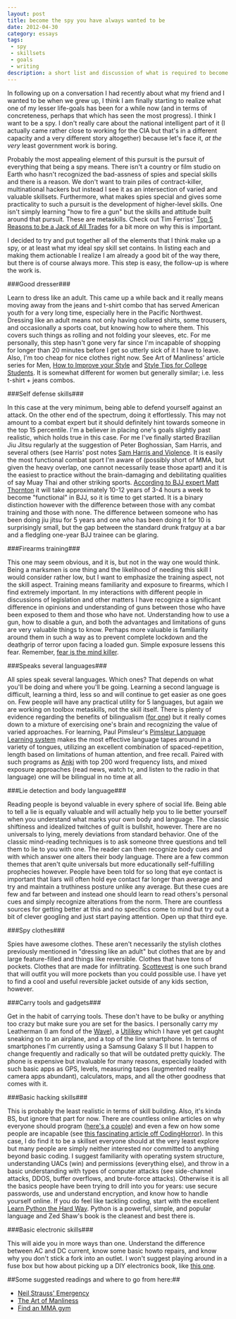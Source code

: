 ```yaml
---
layout: post
title: become the spy you have always wanted to be
date: 2012-04-30
category: essays
tags:
 - spy
 - skillsets
 - goals
 - writing
description: a short list and discussion of what is required to become your very own spy
---
```


In following up on a conversation I had recently about what my friend and I wanted to be when we grew up, I think I am finally starting to realize what one of my lesser life-goals has been for a while now (and in terms of concreteness, perhaps that which has seen the most progress).  I think I want to be a spy.  I don't really care about the national intelligent part of it (I actually came rather close to working for the CIA but that's in a different capacity and a very different story altogether) because let's face it, *at the very* least government work is boring.

Probably the most appealing element of this pursuit is the pursuit of everything that being a spy means.  There isn't a country or film studio on Earth who hasn't recognized the bad-assness of spies and special skills and there is a reason.  We don't want to train piles of contract-killer, multinational hackers but instead I see it as an intersection of varied and valuable skillsets.  Furthermore, what makes spies special and gives some practicality to such a pursuit is the development of higher-level skills.  One isn't simply learning "how to fire a gun" but the skills and attitude built around that pursuit.  These are metaskills.  Check out Tim Ferriss' [Top 5 Reasons to be a Jack of All Trades](http://www.fourhourworkweek.com/blog/2007/09/14/the-top-5-reasons-to-be-a-jack-of-all-trades/) for a bit more on why this is important.

I decided to try and put together all of the elements that I think make up a spy, or at least what my ideal spy skill set contains.  In listing each and making them actionable I realize I am already a good bit of the way there, but there is of course always more.  This step is easy, the follow-up is where the work is.

###Good dresser###

Learn to dress like an adult.  This came up a while back and it really means moving away from the jeans and t-shirt combo that has served American youth for a very long time, especially here in the Pacific Northwest.  Dressing like an adult means not only having collared shirts, some trousers, and occasionally a sports coat, but knowing how to where them.  This covers such things as rolling and not folding your sleeves, etc.  For me personally, this step hasn't gone very far since I'm incapable of shopping for longer than 20 minutes before I get so utterly sick of it I have to leave.  Also, I'm too cheap for nice clothes right now.  See Art of Manliness' article series for Men, [How to Improve your Style](http://artofmanliness.com/2010/08/12/mans-guide-change-appearance/) and [Style Tips for College Students](http://artofmanliness.com/2011/09/22/style-tips-for-college-men/).  It is somewhat different for women but generally similar; i.e. less t-shirt + jeans combos.

###Self defense skills###

In this case at the very minimum, being able to defend yourself against an attack.  On the other end of the spectrum, doing it effortlessly.  This may not amount to a combat expert but it should definitely hint towards someone in the top 15 percentile. I'm a believer in placing one's goals slightly past realistic, which holds true in this case.  For me I've finally started Brazilian Jiu Jitsu regularly at the suggestion of Peter Boghossian, Sam Harris, and several others (see Harris' post notes [Sam Harris and Violence](/notes/2012/02/28/Sam-Harris-and-Violence.html).  It is easily the most functional combat sport I'm aware of (possibly short of MMA, but given the heavy overlap, one cannot necessarily tease those apart) and it is the easiest to practice without the brain-damaging and debilitating qualities of say Muay Thai and other striking sports.  [According to BJJ expert Matt Thornton](/notes/2012/02/21/matt-thornton-notes.html) it will take approximately 10-12 years of 3-4 hours a week to become "functional" in BJJ, so it is time to get started.  It is a binary distinction however with the difference between those with any combat training and those with none.  The difference between someone who has been doing jiu jitsu for 5 years and one who has been doing it for 10 is surprisingly small, but the gap between the standard drunk fratguy at a bar and a fledgling one-year BJJ trainee can be glaring.

###Firearms training###

This one may seem obvious, and it is, but not in the way one would think.  Being a marksmen is one thing and the likelihood of needing this skill I would consider rather low, but I want to emphasize the training aspect, not the skill aspect.  Training means familiarity and exposure to firearms, which I find extremely important.  In my interactions with different people in discussions of legislation and other matters I have recognize a significant difference in opinions and understanding of guns between those who have been exposed to them and those who have not.  Understanding how to use a gun, how to disable a gun, and both the advantages and limitations of guns are very valuable things to know.  Perhaps more valuable is familiarity around them in such a way as to prevent complete lockdown and the deathgrip of terror upon facing a loaded gun.  Simple exposure lessens this fear.  Remember, [fear is the mind killer](http://www.goodreads.com/quotes/show/2).

###Speaks several languages###

All spies speak several languages.  Which ones?  That depends on what you'll be doing and where you'll be going.  Learning a second language is difficult, learning a third, less so and will continue to get easier as one goes on.  Few people will have any practical utility for 5 languages, but again we are working on toolbox metaskills, not the skill itself.  There is plenty of evidence regarding the benefits of bilingualism ([for one](/language/2011/10/15/first-physical-evidence-bilingualism-delays-onset-of-alzheimers.html)) but it really comes down to a mixture of exercising one's brain and recognizing the value of varied approaches.  For learning, Paul Pimsleur's [Pimsleur Language Learning system](http://www.pimsleur.com/) makes the most effective language tapes around in a variety of tongues, utilizing an excellent combination of spaced-repetition, length based on limitations of human attention, and free recall.  Paired with such programs as [Anki](http://ankisrs.net) with top 200 word frequency lists, and mixed exposure approaches (read news, watch tv, and listen to the radio in that language) one will be bilingual in no time at all.

###Lie detection and body language###

Reading people is beyond valuable in every sphere of social life.  Being able to tell a lie is equally valuable and will actually help you to lie better yourself when you understand what marks your own body and language.  The classic shiftiness and idealized twitches of guilt is bullshit, however.  There are no universals to lying, merely deviations from standard behavior.  One of the classic mind-reading techniques is to ask someone three questions and tell them to lie to you with one.  The reader can then recognize body cues and with which answer one alters their body language.  There are a few common themes that aren't quite universals but more educationally self-fulfilling prophecies however.  People have been told for so long that eye contact is important that liars will often hold eye contact far longer than average and try and maintain a truthiness posture unlike any average.  But these cues are few and far between and instead one should learn to read others's personal cues and simply recognize alterations from the norm.  There are countless sources for getting better at this and no specifics come to mind but try out a bit of clever googling and just start paying attention.  Open up that third eye.

###Spy clothes###

Spies have awesome clothes.  These aren't necessarily the stylish clothes previously mentioned in "dressing like an adult" but clothes that are by and large feature-filled and things like reversible.  Clothes that have tons of pockets. Clothes that are made for infiltrating.  [Scottevest](http://www.scottevest.com) is one such brand that will outfit you will more pockets than you could possible use.  I have yet to find a cool and useful reversible jacket outside of any kids section, however.

###Carry tools and gadgets###

Get in the habit of carrying tools. These don't have to be bulky or anything too crazy but make sure you are set for the basics.  I personally carry my Leatherman (I am fond of the [Wave](http://www.leatherman.com/product/Wave])), a [Utilikey](http://www.amazon.com/Swiss-Tech-UKCSB-1-Utili-Key-MultiTool/dp/B0001EFSTI/ref=sr_1_1?ie=UTF8&qid=1335805755&sr=8-1) which I have yet get caught sneaking on to an airplane, and a top of the line smartphone.  In terms of smartphones I'm currently using a Samsung Galaxy S II but I happen to change frequently and radically so that will be outdated pretty quickly.  The phone is expensive but invaluable for many reasons, especially loaded with such basic apps as GPS, levels, measuring tapes (augmented reality camera apps abundant), calculators, maps, and all the other goodness that comes with it.

###Basic hacking skills###

This is probably the least realistic in terms of skill building. Also, it's kinda BS, but ignore that part for now.  There are countless online articles on why everyone should program ([here's a](http://www.conorneill.com/2012/03/everyone-must-learn-to-code.html) [couple](http://reviewsindepth.com/2011/04/why-everyone-should-learn-to-program/)) and even a few on how some people are incapable (see [this fascinating article off CodingHorror](http://www.codinghorror.com/blog/2006/07/separating-programming-sheep-from-non-programming-goats.html)).  In this case, I do find it to be a skillset everyone should at the very least explore but many people are simply neither interested nor committed to anything beyond basic coding.  I suggest familiarity with operating system structure, understanding UACs (win) and permissions (everything else), and throw in a basic understanding with types of computer attacks (see side-channel attacks, DDOS, buffer overflows, and brute-force attacks).  Otherwise it is all the basics people have been trying to drill into you for years: use secure passwords, use and understand encryption, and know how to handle yourself online.  If you do feel like tackling coding, start with the excellent [Learn Python the Hard Way](http://learnpythonthehardway.org/book/).  Python is a powerful, simple, and popular language and Zed Shaw's book is the cleanest and best there is.

###Basic electronic skills###

This will aide you in more ways than one.  Understand the difference between AC and DC current, know some basic howto repairs, and know why you don't stick a fork into an outlet.  I won't suggest playing around in a fuse box but how about picking up a DIY electronics book, like [this one](http://www.amazon.com/Make-Electronics-Discovery-Charles-Platt/dp/0596153740/ref=sr_1_4?ie=UTF8&qid=1335806680&sr=8-4).  
  

##Some suggested readings and where to go from here:##
- [Neil Strauss' Emergency](http://www.amazon.com/Emergency-This-Book-Will-ebook/dp/B001NLL9P0/ref=sr_1_2?ie=UTF8&qid=1335805110&sr=8-2)
- [The Art of Manliness](http://artofmanliness.com/)
- [Find an MMA gym](http://www.findmmagym.com/)

